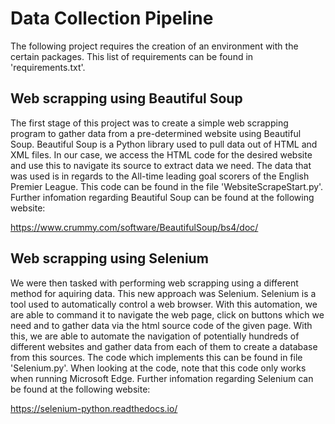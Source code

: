 # Data Collection Pipeline

The following project requires the creation of an environment with the certain packages. This list of requirements can be found in 'requirements.txt'.

## Web scrapping using Beautiful Soup

The first stage of this project was to create a simple web scrapping program to gather data from a pre-determined website using Beautiful Soup. Beautiful Soup is a Python library used to pull data out of HTML and XML files. In our case, we access the HTML code for the desired website and use this to navigate its source to extract data we need. The data that was used is in regards to the All-time leading goal scorers of the English Premier League. This code can be found in the file 'WebsiteScrapeStart.py'. Further infomation regarding Beautiful Soup can be found at the following website:

https://www.crummy.com/software/BeautifulSoup/bs4/doc/

## Web scrapping using Selenium

We were then tasked with performing web scrapping using a different method for aquiring data. This new approach was Selenium. Selenium is a tool used to automatically control a web browser. With this automation, we are able to command it to navigate the web page, click on buttons which we need and to gather data via the html source code of the given page. With this, we are able to automate the navigation of potentially hundreds of different websites and gather data from each of them to create a database from this sources. The code which implements this can be found in file 'Selenium.py'. When looking at the code, note that this code only works when running Microsoft Edge. Further infomation regarding Selenium can be found at the following website:

https://selenium-python.readthedocs.io/
